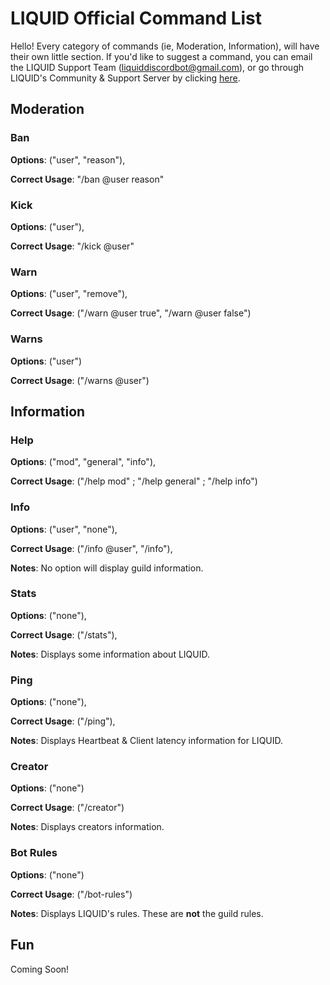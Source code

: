 # LIQUID Official Command List
Hello! Every category of commands (ie, Moderation, Information), will have their own little section.
If you'd like to suggest a command, you can email the LIQUID Support Team (<liquiddiscordbot@gmail.com>), or go through LIQUID's Community & Support Server by clicking [here](https://discord.gg/jZbqmT8b5D).

## Moderation
### Ban

  **Options**: ("user", "reason"),
  
  **Correct Usage**: "/ban @user reason"
  
### Kick

  **Options**: ("user"),
  
  **Correct Usage**: "/kick @user"
  
### Warn

  **Options**: ("user", "remove"),
  
  **Correct Usage**: ("/warn @user true", "/warn @user false")
  
### Warns

  **Options**: ("user") 
  
  **Correct Usage**: ("/warns @user")
  
## Information
### Help

 **Options**: ("mod", "general", "info"),
 
 **Correct Usage**: ("/help mod" ; "/help general" ; "/help info")
  
### Info 
**Options**: ("user", "none"),

**Correct Usage**: ("/info @user", "/info"),

**Notes**: No option will display guild information.
  
### Stats 

**Options**: ("none"),

**Correct Usage**: ("/stats"),

**Notes**: Displays some information about LIQUID.
  
### Ping 

**Options**: ("none"),

**Correct Usage**: ("/ping"),

**Notes**: Displays Heartbeat & Client latency information for LIQUID.
  
### Creator 

**Options**: ("none")

**Correct Usage**: ("/creator")

**Notes**: Displays creators information.
  
### Bot Rules 

**Options**: ("none")

**Correct Usage**: ("/bot-rules")

**Notes**: Displays LIQUID's rules. These are **not** the guild rules.
  
## Fun
Coming Soon!
